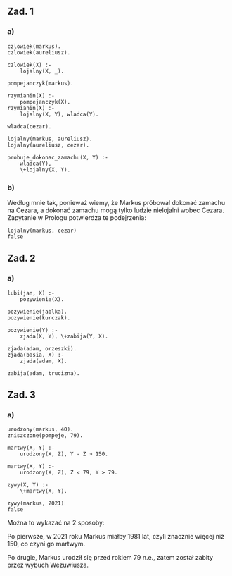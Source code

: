 ## Zad. 1

### a)
```
czlowiek(markus).
czlowiek(aureliusz).

czlowiek(X) :-
    lojalny(X, _).

pompejanczyk(markus).

rzymianin(X) :-
    pompejanczyk(X).
rzymianin(X) :-
    lojalny(X, Y), wladca(Y).

wladca(cezar).

lojalny(markus, aureliusz).
lojalny(aureliusz, cezar).
        
probuje_dokonac_zamachu(X, Y) :-
    wladca(Y),
    \+lojalny(X, Y).
```

### b)

Według mnie tak, ponieważ wiemy, że Markus próbował dokonać zamachu na Cezara, a dokonać zamachu mogą tylko ludzie nielojalni wobec Cezara. Zapytanie w Prologu potwierdza te podejrzenia:

```
lojalny(markus, cezar)
false
```

## Zad. 2

### a)
```
lubi(jan, X) :-
    pozywienie(X).

pozywienie(jablka).
pozywienie(kurczak).

pozywienie(Y) :-
    zjada(X, Y), \+zabija(Y, X).

zjada(adam, orzeszki).
zjada(basia, X) :-
    zjada(adam, X).

zabija(adam, trucizna).
```

## Zad. 3

### a)
```
urodzony(markus, 40).
zniszczone(pompeje, 79).

martwy(X, Y) :-
    urodzony(X, Z), Y - Z > 150.

martwy(X, Y) :-
    urodzony(X, Z), Z < 79, Y > 79.

zywy(X, Y) :-
    \+martwy(X, Y).
```
```
zywy(markus, 2021)
false
```

Można to wykazać na 2 sposoby:  

Po pierwsze, w 2021 roku Markus miałby 1981 lat, czyli znacznie więcej niż 150, co czyni go martwym.  

Po drugie, Markus urodził się przed rokiem 79 n.e., zatem został zabity przez wybuch Wezuwiusza.

